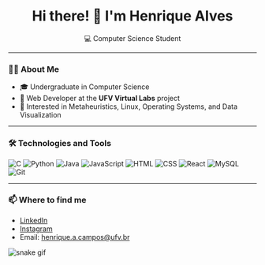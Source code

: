 <h1 align="center">Hi there! 👋 I'm Henrique Alves</h1>

<p align="center">
  💻 Computer Science Student
</p>

---

### 👨‍💻 About Me

- 🎓 Undergraduate in Computer Science  
- 🧪 Web Developer at the **UFV Virtual Labs** project  
- 🧠 Interested in Metaheuristics, Linux, Operating Systems, and Data Visualization  

---

### 🛠️ Technologies and Tools

![C](https://img.shields.io/badge/-C-00599C?logo=c&logoColor=fff&style=flat)
![Python](https://img.shields.io/badge/-Python-3776AB?logo=python&logoColor=fff&style=flat)
![Java](https://img.shields.io/badge/-Java-007396?logo=java&logoColor=fff&style=flat)
![JavaScript](https://img.shields.io/badge/-JavaScript-F7DF1E?logo=javascript&logoColor=000&style=flat)
![HTML](https://img.shields.io/badge/-HTML5-E34F26?logo=html5&logoColor=fff&style=flat)
![CSS](https://img.shields.io/badge/-CSS3-1572B6?logo=css3&logoColor=fff&style=flat)
![React](https://img.shields.io/badge/-React-61DAFB?logo=react&logoColor=000&style=flat)
![MySQL](https://img.shields.io/badge/-MySQL-4479A1?logo=mysql&logoColor=fff&style=flat)
![Git](https://img.shields.io/badge/-Git-F05032?logo=git&logoColor=fff&style=flat)

---

### 📫 Where to find me

- [LinkedIn](https://www.linkedin.com/in/henrique-alves-5237862ab/)
- [Instagram](https://www.instagram.com/alveshenriique/)
- Email: henrique.a.campos@ufv.br

![snake gif](https://github.com/alveshenriique/alveshenriique/blob/output/github-contribution-grid-snake.svg)
